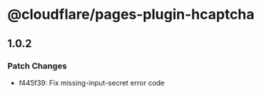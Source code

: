 # @cloudflare/pages-plugin-hcaptcha

## 1.0.2

### Patch Changes

- f445f39: Fix missing-input-secret error code
